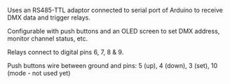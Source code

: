 Uses an RS485-TTL adaptor connected to serial port of Arduino to receive DMX data and trigger relays. 

Configurable with push buttons and an OLED screen to set DMX address, monitor channel status, etc. 

Relays connect to digital pins 6, 7, 8 & 9. 

Push buttons wire between ground and pins:
5 (up), 
4 (down), 
3 (set), 
10 (mode - not used yet)
